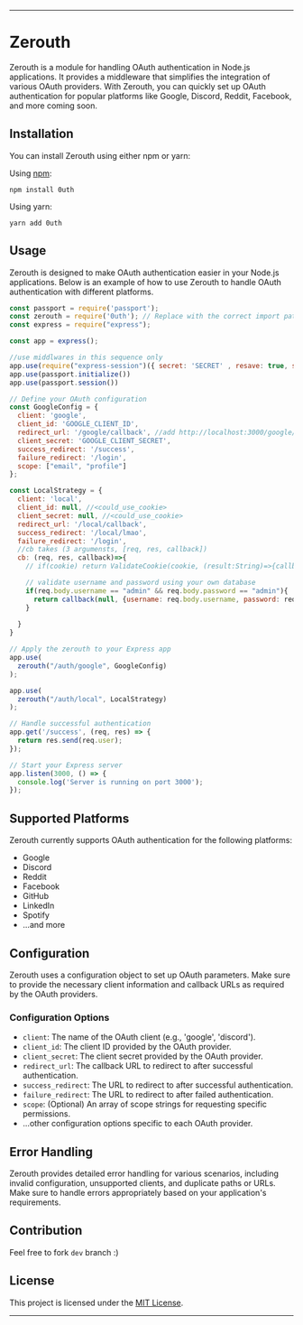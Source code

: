 
---

# Zerouth

Zerouth is a module for handling OAuth authentication in Node.js applications. It provides a middleware that simplifies the integration of various OAuth providers. With Zerouth, you can quickly set up OAuth authentication for popular platforms like Google, Discord, Reddit, Facebook, and more coming soon.

## Installation

You can install Zerouth using either npm or yarn:

Using [npm](https://www.npmjs.com/package/0uth):

```
npm install 0uth
```

Using yarn:

```
yarn add 0uth
```

## Usage

Zerouth is designed to make OAuth authentication easier in your Node.js applications. Below is an example of how to use Zerouth to handle OAuth authentication with different platforms.

```javascript
const passport = require('passport');
const zerouth = require('0uth'); // Replace with the correct import path
const express = require("express");

const app = express();

//use middlwares in this sequence only
app.use(require("express-session")({ secret: 'SECRET' , resave: true, saveUninitialized: true}))
app.use(passport.initialize())
app.use(passport.session())

// Define your OAuth configuration
const GoogleConfig = {
  client: 'google',
  client_id: 'GOOGLE_CLIENT_ID',
  redirect_url: '/google/callback', //add http://localhost:3000/google/callback in google cloud console
  client_secret: 'GOOGLE_CLIENT_SECRET',
  success_redirect: '/success',
  failure_redirect: '/login',
  scope: ["email", "profile"]
};

const LocalStrategy = {
  client: 'local',
  client_id: null, //<could_use_cookie>
  client_secret: null, //<could_use_cookie>
  redirect_url: '/local/callback',
  success_redirect: '/local/lmao',
  failure_redirect: '/login',
  //cb takes (3 argumensts, [req, res, callback])
  cb: (req, res, callback)=>{
    // if(cookie) return ValidateCookie(cookie, (result:String)=>{callback(null, {username: result.username)})

    // validate username and password using your own database
    if(req.body.username == "admin" && req.body.password == "admin"){
      return callback(null, {username: req.body.username, password: req.body.password})
    }
    
  }
}

// Apply the zerouth to your Express app
app.use(
  zerouth("/auth/google", GoogleConfig)
);

app.use(
  zerouth("/auth/local", LocalStrategy)
);

// Handle successful authentication
app.get('/success', (req, res) => {
  return res.send(req.user);
});

// Start your Express server
app.listen(3000, () => {
  console.log('Server is running on port 3000');
});
```

## Supported Platforms

Zerouth currently supports OAuth authentication for the following platforms:

- Google
- Discord
- Reddit
- Facebook
- GitHub
- LinkedIn
- Spotify
- ...and more

## Configuration

Zerouth uses a configuration object to set up OAuth parameters. Make sure to provide the necessary client information and callback URLs as required by the OAuth providers.

### Configuration Options

- `client`: The name of the OAuth client (e.g., 'google', 'discord').
- `client_id`: The client ID provided by the OAuth provider.
- `client_secret`: The client secret provided by the OAuth provider.
- `redirect_url`: The callback URL to redirect to after successful authentication.
- `success_redirect`: The URL to redirect to after successful authentication.
- `failure_redirect`: The URL to redirect to after failed authentication.
- `scope`: (Optional) An array of scope strings for requesting specific permissions.
- ...other configuration options specific to each OAuth provider.

## Error Handling

Zerouth provides detailed error handling for various scenarios, including invalid configuration, unsupported clients, and duplicate paths or URLs. Make sure to handle errors appropriately based on your application's requirements.

## Contribution

Feel free to fork ``dev`` branch :)

## License

This project is licensed under the [MIT License](LICENSE).

---

